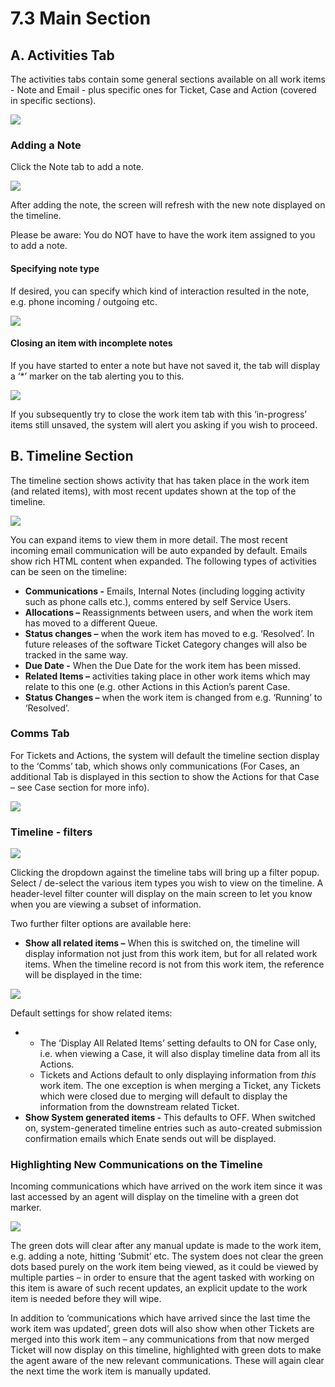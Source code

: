 # 7.3 Main Section

## A. Activities Tab

The activities tabs contain some general sections available on all work items - Note and Email - plus specific ones for Ticket, Case and Action \(covered in specific sections\).

![](../.gitbook/assets/12.png)

### Adding a Note

Click the Note tab to add a note.

![](../.gitbook/assets/13%20%284%29.png)

After adding the note, the screen will refresh with the new note displayed on the timeline.

Please be aware: You do NOT have to have the work item assigned to you to add a note.

#### Specifying note type

If desired, you can specify which kind of interaction resulted in the note, e.g. phone incoming / outgoing etc.

![](../.gitbook/assets/14.png)

#### Closing an item with incomplete notes

If you have started to enter a note but have not saved it, the tab will display a ‘\*’ marker on the tab alerting you to this.

![](../.gitbook/assets/34.png)

If you subsequently try to close the work item tab with this ‘in-progress’ items still unsaved, the system will alert you asking if you wish to proceed.

## B. Timeline Section

The timeline section shows activity that has taken place in the work item \(and related items\), with most recent updates shown at the top of the timeline.

![](../.gitbook/assets/35.png)

You can expand items to view them in more detail. The most recent incoming email communication will be auto expanded by default. Emails show rich HTML content when expanded. The following types of activities can be seen on the timeline:

* **Communications -** Emails, Internal Notes \(including logging activity such as phone calls etc.\), comms entered by self Service Users.
* **Allocations –** Reassignments between users, and when the work item has moved to a different Queue.
* **Status changes –** when the work item has moved to e.g. ‘Resolved’. In future releases of the software Ticket Category changes will also be tracked in the same way.
* **Due Date -** When the Due Date for the work item has been missed.
* **Related Items –** activities taking place in other work items which may relate to this one \(e.g. other Actions in this Action’s parent Case.
* **Status Changes –** when the work item is changed from e.g. ‘Running’ to ‘Resolved’.

### Comms Tab

For Tickets and Actions, the system will default the timeline section display to the ‘Comms’ tab, which shows only communications \(For Cases, an additional Tab is displayed in this section to show the Actions for that Case – see Case section for more info\).

![](../.gitbook/assets/36.png)

### Timeline - filters

![](../.gitbook/assets/37.png)

Clicking the dropdown against the timeline tabs will bring up a filter popup. Select / de-select the various item types you wish to view on the timeline. A header-level filter counter will display on the main screen to let you know when you are viewing a subset of information.

Two further filter options are available here:

* **Show all related items –** When this is switched on, the timeline will display information not just from this work item, but for all related work items. When the timeline record is not from this work item, the reference will be displayed in the time:

![](../.gitbook/assets/38.png)

Default settings for show related items:

* * The ‘Display All Related Items’ setting defaults to ON for Case only, i.e. when viewing a Case, it will also display timeline data from all its Actions.
  * Tickets and Actions default to only displaying information from _this_ work item. The one exception is when merging a Ticket, any Tickets which were closed due to merging will default to display the information from the downstream related Ticket.
* **Show System generated items -** This defaults to OFF. When switched on, system-generated timeline entries such as auto-created submission confirmation emails which Enate sends out will be displayed.

### Highlighting New Communications on the Timeline

Incoming communications which have arrived on the work item since it was last accessed by an agent will display on the timeline with a green dot marker.

![](../.gitbook/assets/39.png)

The green dots will clear after any manual update is made to the work item, e.g. adding a note, hitting ‘Submit’ etc. The system does not clear the green dots based purely on the work item being viewed, as it could be viewed by multiple parties – in order to ensure that the agent tasked with working on this item is aware of such recent updates, an explicit update to the work item is needed before they will wipe.

In addition to ‘communications which have arrived since the last time the work item was updated’, green dots will also show when other Tickets are merged into this work item – any communications from that now merged Ticket will now display on this timeline, highlighted with green dots to make the agent aware of the new relevant communications. These will again clear the next time the work item is manually updated.

